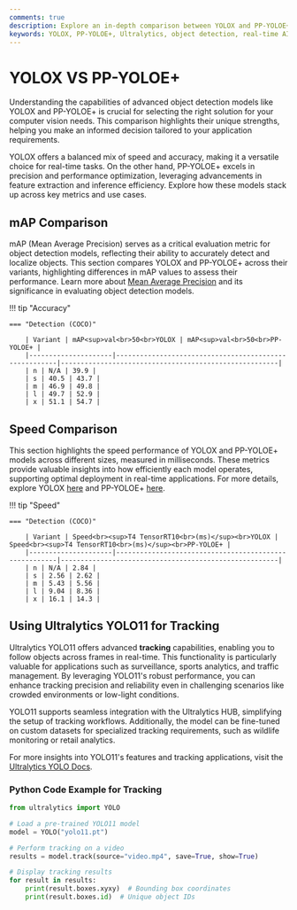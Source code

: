 ```yaml
---
comments: true
description: Explore an in-depth comparison between YOLOX and PP-YOLOE+, two state-of-the-art models in the realm of object detection. Discover how these models perform in terms of speed, accuracy, and efficiency, and learn which one excels in real-time AI applications and edge AI deployments. Perfect for professionals in computer vision seeking the best solution for their projects.
keywords: YOLOX, PP-YOLOE+, Ultralytics, object detection, real-time AI, edge AI, computer vision, model comparison, AI performance.
---
```


# YOLOX VS PP-YOLOE+

Understanding the capabilities of advanced object detection models like YOLOX and PP-YOLOE+ is crucial for selecting the right solution for your computer vision needs. This comparison highlights their unique strengths, helping you make an informed decision tailored to your application requirements.

YOLOX offers a balanced mix of speed and accuracy, making it a versatile choice for real-time tasks. On the other hand, PP-YOLOE+ excels in precision and performance optimization, leveraging advancements in feature extraction and inference efficiency. Explore how these models stack up across key metrics and use cases.

## mAP Comparison

mAP (Mean Average Precision) serves as a critical evaluation metric for object detection models, reflecting their ability to accurately detect and localize objects. This section compares YOLOX and PP-YOLOE+ across their variants, highlighting differences in mAP values to assess their performance. Learn more about [Mean Average Precision](https://www.ultralytics.com/glossary/mean-average-precision-map) and its significance in evaluating object detection models.

!!! tip "Accuracy"

    === "Detection (COCO)"

    	| Variant | mAP<sup>val<br>50<br>YOLOX | mAP<sup>val<br>50<br>PP-YOLOE+ |
    	|---------------------|-------------------------------------------------------|-------------------------------------------------------|
    	| n | N/A | 39.9 |
    	| s | 40.5 | 43.7 |
    	| m | 46.9 | 49.8 |
    	| l | 49.7 | 52.9 |
    	| x | 51.1 | 54.7 |


## Speed Comparison

This section highlights the speed performance of YOLOX and PP-YOLOE+ models across different sizes, measured in milliseconds. These metrics provide valuable insights into how efficiently each model operates, supporting optimal deployment in real-time applications. For more details, explore YOLOX [here](https://github.com/Megvii-BaseDetection/YOLOX) and PP-YOLOE+ [here](https://github.com/PaddlePaddle/PaddleDetection).

!!! tip "Speed"

    === "Detection (COCO)"

    	| Variant | Speed<br><sup>T4 TensorRT10<br>(ms)</sup><br>YOLOX | Speed<br><sup>T4 TensorRT10<br>(ms)</sup><br>PP-YOLOE+ |
    	|---------------------|-------------------------------------------------------|-------------------------------------------------------|
    	| n | N/A | 2.84 |
    	| s | 2.56 | 2.62 |
    	| m | 5.43 | 5.56 |
    	| l | 9.04 | 8.36 |
    	| x | 16.1 | 14.3 |

## Using Ultralytics YOLO11 for Tracking

Ultralytics YOLO11 offers advanced **tracking** capabilities, enabling you to follow objects across frames in real-time. This functionality is particularly valuable for applications such as surveillance, sports analytics, and traffic management. By leveraging YOLO11's robust performance, you can enhance tracking precision and reliability even in challenging scenarios like crowded environments or low-light conditions.

YOLO11 supports seamless integration with the Ultralytics HUB, simplifying the setup of tracking workflows. Additionally, the model can be fine-tuned on custom datasets for specialized tracking requirements, such as wildlife monitoring or retail analytics.

For more insights into YOLO11's features and tracking applications, visit the [Ultralytics YOLO Docs](https://docs.ultralytics.com/guides/).

### Python Code Example for Tracking

```python
from ultralytics import YOLO

# Load a pre-trained YOLO11 model
model = YOLO("yolo11.pt")

# Perform tracking on a video
results = model.track(source="video.mp4", save=True, show=True)

# Display tracking results
for result in results:
    print(result.boxes.xyxy)  # Bounding box coordinates
    print(result.boxes.id)  # Unique object IDs
```
